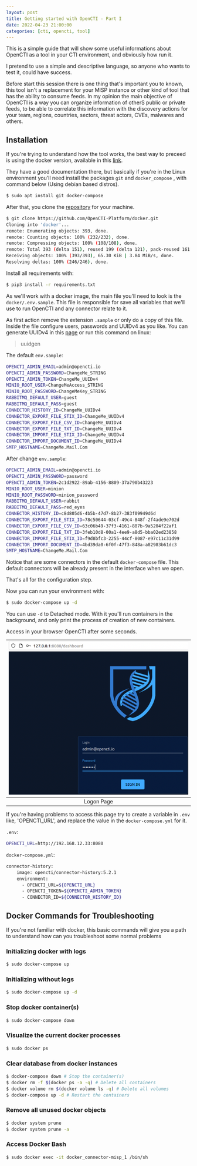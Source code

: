 ```yaml
---
layout: post
title: Getting started with OpenCTI - Part I
date: 2022-04-23 21:00:00
categories: [cti, opencti, tool]
---
```


This is a simple guide that will show some useful informations about OpenCTI as a tool in your CTI environment, and obviously how run it.

I pretend to use a simple and descriptive language, so anyone who wants to test it, could have success.

Before start this session there is one thing that's important you to known, this tool isn't a replacement for your MISP instance or other kind of tool that has the ability to consume feeds. In my opinion the main objective of OpenCTI is a way you can organize information of otherS public or private feeds, to be able to correlate this information with the discovery actions for your team, regions, countries, sectors, threat actors, CVEs, malwares and others. 

## Installation

If you're trying to understand how the tool works, the best way to preceed is using the docker version, available in this [link](https://github.com/OpenCTI-Platform/docker).

They have a good documentation there, but basically if you're in the Linux environment you'll need install the packages `git` and `docker_compose` , with command below (Using debian based distros).

```bash
$ sudo apt install git docker-compose
```

After that, you clone the [repository](https://github.com/OpenCTI-Platform/docker) for your machine. 

```bash
$ git clone https://github.com/OpenCTI-Platform/docker.git
Cloning into 'docker'...
remote: Enumerating objects: 393, done.
remote: Counting objects: 100% (232/232), done.
remote: Compressing objects: 100% (108/108), done.
remote: Total 393 (delta 151), reused 199 (delta 121), pack-reused 161
Receiving objects: 100% (393/393), 65.30 KiB | 3.84 MiB/s, done.
Resolving deltas: 100% (246/246), done.
```

Install all requirements with:

```bash
$ pip3 install -r requirements.txt 
```

As we'll work with a docker image, the main file you'll need to look is the `docker/.env.sample`. This file is responsible for save all variables that we'll use to run OpenCTI and any connector relate to it.

As first action remove the extension `.sample` or only do a copy of this file. Inside the file configure users, passwords and UUIDv4 as you like. You can generate UUIDv4 in this [page](https://www.uuidgenerator.net) or run this command on linux:

>uuidgen

The default `env.sample`:

```bash
OPENCTI_ADMIN_EMAIL=admin@opencti.io
OPENCTI_ADMIN_PASSWORD=ChangeMe_STRING
OPENCTI_ADMIN_TOKEN=ChangeMe_UUIDv4
MINIO_ROOT_USER=ChangeMeAccess_STRING
MINIO_ROOT_PASSWORD=ChangeMeKey_STRING
RABBITMQ_DEFAULT_USER=guest
RABBITMQ_DEFAULT_PASS=guest
CONNECTOR_HISTORY_ID=ChangeMe_UUIDv4
CONNECTOR_EXPORT_FILE_STIX_ID=ChangeMe_UUIDv4
CONNECTOR_EXPORT_FILE_CSV_ID=ChangeMe_UUIDv4
CONNECTOR_EXPORT_FILE_TXT_ID=ChangeMe_UUIDv4
CONNECTOR_IMPORT_FILE_STIX_ID=ChangeMe_UUIDv4
CONNECTOR_IMPORT_DOCUMENT_ID=ChangeMe_UUIDv4
SMTP_HOSTNAME=ChangeMe.Mail.Com
```

After change `env.sample`:

```bash
OPENCTI_ADMIN_EMAIL=admin@opencti.io
OPENCTI_ADMIN_PASSWORD=password
OPENCTI_ADMIN_TOKEN=2c1d2922-89ab-4156-8809-37a790b43223
MINIO_ROOT_USER=minion
MINIO_ROOT_PASSWORD=minion_password
RABBITMQ_DEFAULT_USER=rabbit
RABBITMQ_DEFAULT_PASS=red_eyes
CONNECTOR_HISTORY_ID=c8d805d6-4b5b-47d7-8b27-383f09949d6d
CONNECTOR_EXPORT_FILE_STIX_ID=78c50644-03cf-49c4-848f-2f4ade9e702d
CONNECTOR_EXPORT_FILE_CSV_ID=63c06b49-37f3-4161-887b-9a5204f22af1
CONNECTOR_EXPORT_FILE_TXT_ID=3feb10d8-00a1-4ee9-a8d5-bba02ed23858
CONNECTOR_IMPORT_FILE_STIX_ID=f9d8bfc3-2255-44cf-8087-e97c11c31d99
CONNECTOR_IMPORT_DOCUMENT_ID=4bd39da0-6f0f-47f3-848a-a82983b61dc3
SMTP_HOSTNAME=ChangeMe.Mail.Com
```

Notice that are some connectors in the default `docker-compose` file. This default connectors will be already present in the interface when we open.

That's all for the configuration step.

Now you can run your environment with:

```bash
$ sudo docker-compose up -d
```

You can use `-d` to Detached mode. With it you'll run containers in the background, and only print the process of creation of new containers.

Access in your browser OpenCTI after some seconds.

|![Logon Page](https://raw.githubusercontent.com/santiag02/santiag02.github.io/main/all_collections/_posts/Images/logon-page.png "Logon Page")|
|:---:|
|Logon Page|


If you're having problems to access this page try to create a variable in `.env` like, 'OPENCTI_URL', and replace the value in the `docker-compose.yml` for it.

`.env`:
```bash
OPENCTI_URL=http://192.168.12.33:8080
```

`docker-compose.yml`:
```bash
connector-history:
    image: opencti/connector-history:5.2.1
    environment:
      - OPENCTI_URL=${OPENCTI_URL}
      - OPENCTI_TOKEN=${OPENCTI_ADMIN_TOKEN}
      - CONNECTOR_ID=${CONNECTOR_HISTORY_ID}
```

## Docker Commands for Troubleshooting

If you're not familiar with docker, this basic commands will give you a path to understand how can you troubleshoot some normal problems

### Initializing docker with logs

```bash
$ sudo docker-compose up 
```

### Initializing without logs

```bash
$ sudo docker-compose up -d
```

### Stop docker container(s)

```bash
$ sudo docker-compose down
```

### Visualize the current docker processes

```bash
$ sudo docker ps
```

### Clear database from docker instances

```bash
$ docker-compose down # Stop the container(s)
$ docker rm -f $(docker ps -a -q) # Delete all containers
$ docker volume rm $(docker volume ls -q) # Delete all volumes
$ docker-compose up -d # Restart the containers
```

### Remove all unused docker objects

```bash
$ docker system prune
$ docker system prune -a
```

### Access Docker Bash

```bash
$ sudo docker exec -it docker_connector-misp_1 /bin/sh
```